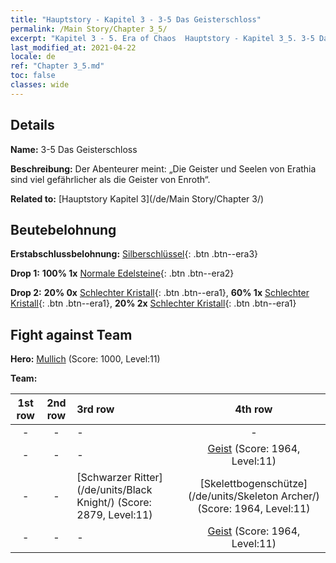 ```yaml
---
title: "Hauptstory - Kapitel 3 - 3-5 Das Geisterschloss"
permalink: /Main Story/Chapter 3_5/
excerpt: "Kapitel 3 - 5. Era of Chaos  Hauptstory - Kapitel 3_5. 3-5 Das Geisterschloss"
last_modified_at: 2021-04-22
locale: de
ref: "Chapter 3_5.md"
toc: false
classes: wide
---
```


## Details

 **Name:** 3-5 Das Geisterschloss

 **Beschreibung:** Der Abenteurer meint: „Die Geister und Seelen von Erathia sind viel gefährlicher als die Geister von Enroth“.

 **Related to:** [Hauptstory Kapitel 3](/de/Main Story/Chapter 3/)

## Beutebelohnung

 **Erstabschlussbelohnung:** [Silberschlüssel](/ItemsDE/con_693/){: .btn .btn--era3}

 **Drop 1:** **100% 1x** [Normale Edelsteine](/ItemsDE/mat_10/){: .btn .btn--era2}

 **Drop 2:** **20% 0x** [Schlechter Kristall](/ItemsDE/mat_5/){: .btn .btn--era1}, **60% 1x** [Schlechter Kristall](/ItemsDE/mat_5/){: .btn .btn--era1}, **20% 2x** [Schlechter Kristall](/ItemsDE/mat_5/){: .btn .btn--era1}


## Fight against Team
 **Hero:** [Mullich](/de/heroes/Mullich/) (Score: 1000, Level:11)

 **Team:**


  | 1st row | 2nd row | 3rd row | 4th row |
  |:----:|:----:|:----|:----:|
  | - | - | - | - |
  | - | - | - | [Geist](/de/units/Wight/) (Score: 1964, Level:11)  |
  | - | - | [Schwarzer Ritter](/de/units/Black Knight/) (Score: 2879, Level:11)  | [Skelettbogenschütze](/de/units/Skeleton Archer/) (Score: 1964, Level:11)  |
  | - | - | - | [Geist](/de/units/Wight/) (Score: 1964, Level:11)  |


